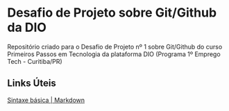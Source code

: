 # Desafio de Projeto sobre Git/Github da DIO
Repositório criado para o Desafio de Projeto nº 1 sobre Git/Github do curso Primeiros Passos em Tecnologia da plataforma DIO (Programa 1º Emprego Tech - Curitiba/PR)

## Links Úteis
[Sintaxe básica | Markdown](https://www.markdownguide.org/basic-syntax/)
